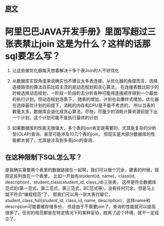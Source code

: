 
## [原文](https://www.zhihu.com/question/56236190)

# 阿里巴巴JAVA开发手册》里面写超过三张表禁止join 这是为什么？这样的话那sql要怎么写？


1. 让这些做优化器每天想着解决十多个表Join的人不好优化



2. 从数据库实现角度来说确实也不建议太多表连接，从优化器的角度而言，选择连接路径的算法目前比较主流的是动态规划和贪心算法，
在连接表数比较少的时候选择动态规划，一阶段一阶段的去分析各种可能得连接顺序得到一个最优的执行计划，但动态规划场景下，
随表的增加，计划也会爆炸式增加，优化器在选择最优计划的前提下，消耗的内存和CPU是不能不考虑的，
所以当表的数量太多，数据库会退化成贪心算法，尽快，尽量少的消耗计算资源前提下出一个计划，这个计划可能不是执行最优的计划

 
 3. 如果数据库的性能无限强大，多个表的join肯定是需要的，尤其是复杂的分析型(OLAP)查询，甚至可能涉及10几个表的join，
 但现实是大部分数据库的性能都太弱了，尤其是涉及到多表join的查询。
 
 
 ## 在这种限制下SQL怎么写？
 
 是我确实需要两个表里的数据链接在一起啊，我们可以做个冗余，建表的时候，就把这些列放在一个表里，
 比如一开始有student(id, name)，class(id, description)，student_class(student_id, class_id)三张表，
 这样是符合数据库范式的(第一范式，第二范式，第三范式，BC范式等)，没有任何冗余，但是马上就不符合“编程规范“了，
 那我们可以用一张大表代替它，student_class_full(student_id, class_id, name, description)，这样name和description可能要被存储多份，
 但是由于不需要join了，查询的性能就可以提高很多了。任何的规范都是在特定情况下的某种妥协，脱离了这个环境，就不一定成立了。
 
